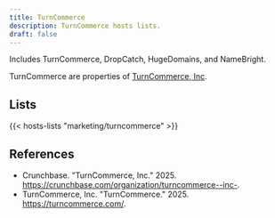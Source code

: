 ```yaml
---
title: TurnCommerce
description: TurnCommerce hosts lists.
draft: false
---
```


Includes TurnCommerce, DropCatch, HugeDomains, and NameBright.

TurnCommerce are properties of [TurnCommerce, Inc](https://turncommerce.com/).

## Lists

{{< hosts-lists "marketing/turncommerce" >}}

## References

+ Crunchbase. "TurnCommerce, Inc." 2025. https://crunchbase.com/organization/turncommerce--inc-.
+ TurnCommerce, Inc. "TurnCommerce." 2025. https://turncommerce.com/.
